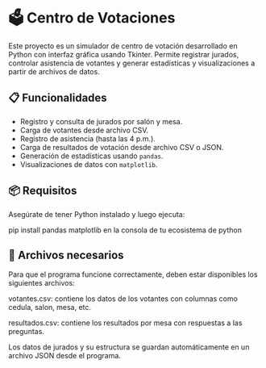 
# 🗳️ Centro de Votaciones

Este proyecto es un simulador de centro de votación desarrollado en Python con interfaz gráfica usando Tkinter. Permite registrar jurados, controlar asistencia de votantes y generar estadísticas y visualizaciones a partir de archivos de datos.

## 📋 Funcionalidades

- Registro y consulta de jurados por salón y mesa.
- Carga de votantes desde archivo CSV.
- Registro de asistencia (hasta las 4 p.m.).
- Carga de resultados de votación desde archivo CSV o JSON.
- Generación de estadísticas usando `pandas`.
- Visualizaciones de datos con `matplotlib`.

## 📦 Requisitos

Asegúrate de tener Python instalado y luego ejecuta:

pip install pandas matplotlib en la consola de tu ecosistema de python


## 📁 Archivos necesarios
Para que el programa funcione correctamente, deben estar disponibles los siguientes archivos:

votantes.csv: contiene los datos de los votantes con columnas como cedula, salon, mesa, etc.

resultados.csv: contiene los resultados por mesa con respuestas a las preguntas.

Los datos de jurados y su estructura se guardan automáticamente en un archivo JSON desde el programa.
